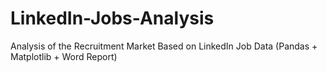 # LinkedIn-Jobs-Analysis
Analysis of the Recruitment Market Based on LinkedIn Job Data (Pandas + Matplotlib + Word Report)
